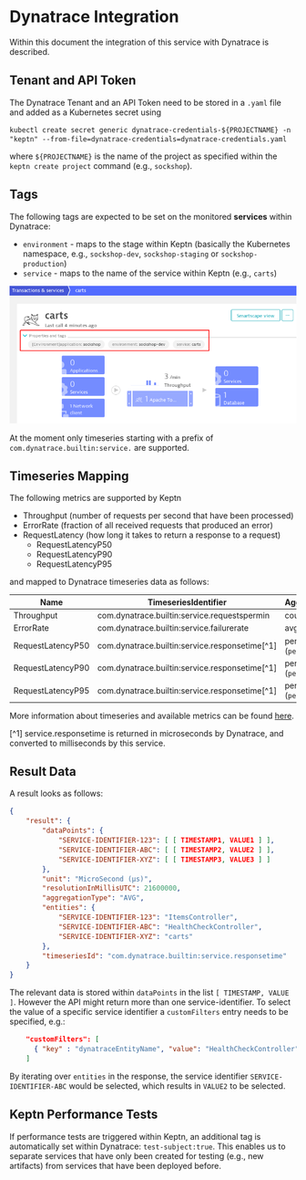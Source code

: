 # Dynatrace Integration

Within this document the integration of this service with Dynatrace is described.

## Tenant and API Token

The Dynatrace Tenant and an API Token need to be stored in a `.yaml` file and added as a Kubernetes secret using
```console
kubectl create secret generic dynatrace-credentials-${PROJECTNAME} -n "keptn" --from-file=dynatrace-credentials=dynatrace-credentials.yaml
```
where `${PROJECTNAME}` is the name of the project as specified within the `keptn create project` command (e.g., `sockshop`).

## Tags

The following tags are expected to be set on the monitored **services** within Dynatrace:

* `environment` - maps to the stage within Keptn (basically the Kubernetes namespace, e.g., `sockshop-dev`, `sockshop-staging` or `sockshop-production`)
* `service` - maps to the name of the service within Keptn (e.g., `carts`)

![alt text](assets/dynatrace_service_tags.png)

At the moment only timeseries starting with a prefix of `com.dynatrace.builtin:service.` are supported.

## Timeseries Mapping

The following metrics are supported by Keptn

* Throughput (number of requests per second that have been processed)
* ErrorRate (fraction of all received requests that produced an error)
* RequestLatency (how long it takes to return a response to a request)
    * RequestLatencyP50 
    * RequestLatencyP90
    * RequestLatencyP95

and mapped to Dynatrace timeseries data as follows:

| Name               | TimeseriesIdentifier                            | AggregationType               |
|--------------------|-------------------------------------------------|-------------------------------|
| Throughput         | com.dynatrace.builtin:service.requestspermin    | count                         | 
| ErrorRate          | com.dynatrace.builtin:service.failurerate       | avg                           |
| RequestLatencyP50  | com.dynatrace.builtin:service.responsetime[^1]  | percentile (`percentile=50`)  |
| RequestLatencyP90  | com.dynatrace.builtin:service.responsetime[^1]  | percentile (`percentile=90`)  |
| RequestLatencyP95  | com.dynatrace.builtin:service.responsetime[^1]  | percentile (`percentile=95`)  |

More information about timeseries and available metrics can be found 
[here](https://www.dynatrace.com/support/help/shortlink/api-metrics#services).

[^1] service.responsetime is returned in microseconds by Dynatrace, and converted to milliseconds by this service.

## Result Data

A result looks as follows:

```json
{
    "result": {
        "dataPoints": {
            "SERVICE-IDENTIFIER-123": [ [ TIMESTAMP1, VALUE1 ] ],
            "SERVICE-IDENTIFIER-ABC": [ [ TIMESTAMP2, VALUE2 ] ],
            "SERVICE-IDENTIFIER-XYZ": [ [ TIMESTAMP3, VALUE3 ] ]
        },
        "unit": "MicroSecond (µs)",
        "resolutionInMillisUTC": 21600000,
        "aggregationType": "AVG",
        "entities": {
            "SERVICE-IDENTIFIER-123": "ItemsController",
            "SERVICE-IDENTIFIER-ABC": "HealthCheckController",
            "SERVICE-IDENTIFIER-XYZ": "carts"
        },
        "timeseriesId": "com.dynatrace.builtin:service.responsetime"
    }
}
```

The relevant data is stored within `dataPoints` in the list `[ TIMESTAMP, VALUE ]`. However the API might return more
 than one service-identifier. To select the value of a specific service identifier a `customFilters` entry needs to be
 specified, e.g.:

```json
    "customFilters": [
      { "key" : "dynatraceEntityName", "value": "HealthCheckController" }
    ]
```

By iterating over `entities` in the response, the service identifier `SERVICE-IDENTIFIER-ABC` would be selected,
 which results in `VALUE2` to be selected.

## Keptn Performance Tests

If performance tests are triggered within Keptn, an additional tag is automatically set within Dynatrace: 
 `test-subject:true`. This enables us to separate services that have only been created for testing (e.g., new artifacts) 
 from services that have been deployed before.
 